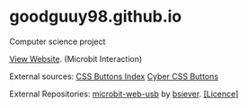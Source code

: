 # goodguuy98.github.io
Computer science project

[View Website](https://goodguuy98.github.io/). (Microbit Interaction)

External sources:
[CSS Buttons Index](https://freefrontend.com/css-buttons/)
[Cyber CSS Buttons](https://codepen.io/jh3y/pen/PoGbxLp)

External Repositories:
[microbit-web-usb](https://github.com/bsiever/microbit-webusb) by [bsiever](https://github.com/bsiever/). [[Licence]](https://github.com/bsiever/microbit-webusb/blob/master/LICENSE)
